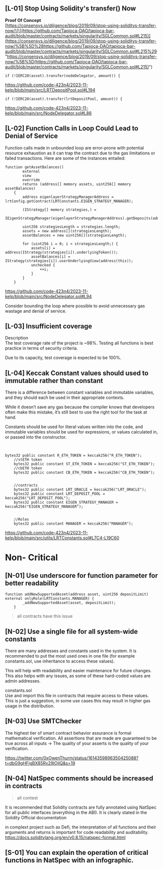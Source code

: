 ## \[L-01\] Stop Using Solidity's transfer() Now

**Proof Of Concept**  
[https://consensys.io/diligence/blog/2019/09/stop-using-soliditys-transfer-now/\[\](https://github.com/Tapioca-DAO/tapioca-bar-audit/blob/master/contracts/markets/singularity/SGLCommon.sol#L215)](https://consensys.io/diligence/blog/2019/09/stop-using-soliditys-transfer-now/%5B%5D%28https://github.com/Tapioca-DAO/tapioca-bar-audit/blob/master/contracts/markets/singularity/SGLCommon.sol#L215%29 "https://consensys.io/diligence/blog/2019/09/stop-using-soliditys-transfer-now/%5B%5D(https://github.com/Tapioca-DAO/tapioca-bar-audit/blob/master/contracts/markets/singularity/SGLCommon.sol#L215)")

```
if (!IERC20(asset).transfer(nodeDelegator, amount)) {
```

https://github.com/code-423n4/2023-11-kelp/blob/main/src/LRTDepositPool.sol#L194

```
if (!IERC20(asset).transfer(lrtDepositPool, amount)) {
```

https://github.com/code-423n4/2023-11-kelp/blob/main/src/NodeDelegator.sol#L86

## \[L-02\] Function Calls in Loop Could Lead to Denial of Service

Function calls made in unbounded loop are error-prone with potential resource exhaustion as it can trap the contract due to the gas limitations or failed transactions. Here are some of the instances entailed:

```
function getAssetBalances()
        external
        view
        override
        returns (address[] memory assets, uint256[] memory assetBalances)
    {
        address eigenlayerStrategyManagerAddress = lrtConfig.getContract(LRTConstants.EIGEN_STRATEGY_MANAGER);

        (IStrategy[] memory strategies,) =
            IEigenStrategyManager(eigenlayerStrategyManagerAddress).getDeposits(address(this));

        uint256 strategiesLength = strategies.length;
        assets = new address[](strategiesLength);
        assetBalances = new uint256[](strategiesLength);

        for (uint256 i = 0; i < strategiesLength;) {
            assets[i] = address(IStrategy(strategies[i]).underlyingToken());
            assetBalances[i] = IStrategy(strategies[i]).userUnderlyingView(address(this));
            unchecked {
                ++i;
            }
        }
    }
```

https://github.com/code-423n4/2023-11-kelp/blob/main/src/NodeDelegator.sol#L94

Consider bounding the loop where possible to avoid unnecessary gas wastage and denial of service.

## \[L-03\] Insufficient coverage

Description  
The test coverage rate of the project is ~98%. Testing all functions is best practice in terms of security criteria.

Due to its capacity, test coverage is expected to be 100%.

## \[L-04\] Keccak Constant values should used to immutable rather than constant

There is a difference between constant variables and immutable variables, and they should each be used in their appropriate contexts.

While it doesn’t save any gas because the compiler knows that developers often make this mistake, it’s still best to use the right tool for the task at hand.

Constants should be used for literal values written into the code, and immutable variables should be used for expressions, or values calculated in, or passed into the constructor.

&nbsp;

```
bytes32 public constant R_ETH_TOKEN = keccak256("R_ETH_TOKEN");
    //stETH token
    bytes32 public constant ST_ETH_TOKEN = keccak256("ST_ETH_TOKEN");
    //cbETH token
    bytes32 public constant CB_ETH_TOKEN = keccak256("CB_ETH_TOKEN");


    //contracts
    bytes32 public constant LRT_ORACLE = keccak256("LRT_ORACLE");
    bytes32 public constant LRT_DEPOSIT_POOL = keccak256("LRT_DEPOSIT_POOL");
    bytes32 public constant EIGEN_STRATEGY_MANAGER = keccak256("EIGEN_STRATEGY_MANAGER");


    //Roles
    bytes32 public constant MANAGER = keccak256("MANAGER");
```

https://github.com/code-423n4/2023-11-kelp/blob/main/src/utils/LRTConstants.sol#L7C4-L19C60

# Non- Critical

## \[N-01\] Use underscore for function parameter for better readability

```
function addNewSupportedAsset(address asset, uint256 depositLimit) external onlyRole(LRTConstants.MANAGER) {
        _addNewSupportedAsset(asset, depositLimit);
    }
```

> all contracts have this issue

## \[N-02\] Use a single file for all system-wide constants

There are many addresses and constants used in the system. It is recommended to put the most used ones in one file (for example constants.sol, use inheritance to access these values).

This will help with readability and easier maintenance for future changes. This also helps with any issues, as some of these hard-coded values are admin addresses.

constants.sol  
Use and import this file in contracts that require access to these values. This is just a suggestion, in some use cases this may result in higher gas usage in the distribution.

## \[N-03\] Use SMTChecker

The highest tier of smart contract behavior assurance is formal mathematical verification. All assertions that are made are guaranteed to be true across all inputs → The quality of your asserts is the quality of your verification.

https://twitter.com/0xOwenThurm/status/1614359896350425088?t=dbG9gHFigBX85Rv29lOjIQ&s=19

## \[N-04\] NatSpec comments should be increased in contracts

> all contest

It is recommended that Solidity contracts are fully annotated using NatSpec for all public interfaces (everything in the ABI). It is clearly stated in the Solidity Official documentation

in complext project such as Defi, the interpretation of all functions and their arguments and returns is important for code readability and auditability.  
https://docs.soliditylang.org/en/v0.8.15/natspec-format.html



## \[S-01\] You can explain the operation of critical functions in NatSpec with an infographic.